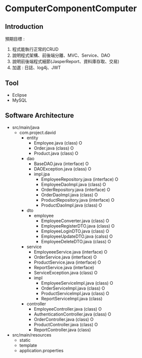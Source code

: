 # ComputerComponentComputer
## Introduction
預期目標 :<br>
1. 程式能執行正常的CRUD
2. 說明程式架構、前後端分離、MVC、Service、DAO
3. 說明前後端程式細節(JasperReport、資料庫存取、交易)
4. 加選 : 日誌、log4j、JWT
## Tool
- Eclipse
- MySQL
## Software Architecture
- src/main/java
  - com.project.david
    - entity
      - Employee.java (class) O
      - Order.java (class) O
      - Product.java (class) O
    - dao
      - BaseDAO.java (interface) O
      - DAOException.java (class) O
      - impl.jpa
        - EmployeeRepository.java (interface) O
        - EmployeeDaoImpl.java (class) O
        - OrderRepository.java (interface) O
        - OrderDaoImpl.java (class) O
        - ProductRepository.java (interface) O
        - ProductDaoImpl.java (class) O
    - dto
      - employee
        - EmployeeConverter.java (class) O
        - EmployeeRegisterDTO.java (class) O
        - EmployeeLoginDTO.java (class) O
        - EmployeeUpdateDTO.java (calss) O
        - EmployeeDeleteDTO.java (class) O
    - service
      - EmployeeeService.java (interface) O
      - OrderService.java (interface)  O
      - ProductService.java (interface) O
      - ReportService.java (interface)
      - ServiceException.java (class) O
      - impl
        - EmployeeServiceImpl.java (class) O
        - OrderServiceImpl.java (class) O
        - ProductServiceImpl.java (class) O
        - ReportServiceImpl.java (class)
    - controller
      - EmployeeController.java (class) O
      - AuthenticationController.java (class) O
      - OrderController.java (class) O
      - ProductController.java (class) O
      - ReportController.java (class)
- src/main/resources
  - static
  - template
  - application.properties
